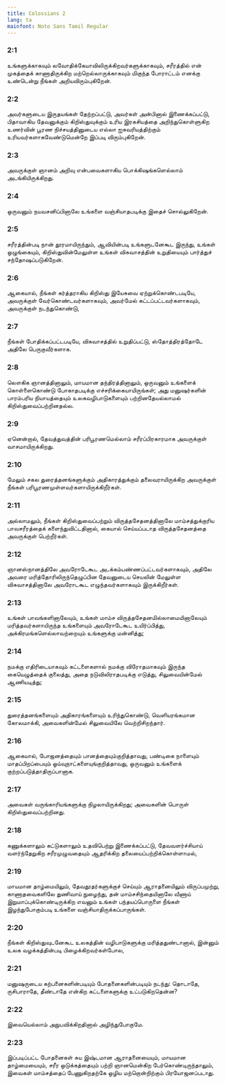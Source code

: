 ```yaml
---
title: Colossians 2
lang: ta
mainfont: Noto Sans Tamil Regular
---
```


###  2:1

உங்களுக்காகவும் லவோதிக்கேயாவிலிருக்கிறவர்களுக்காகவும், சரீரத்தில் என் முகத்தைக் காணாதிருக்கிற மற்றெல்லாருக்காகவும் மிகுந்த போராட்டம் எனக்கு உண்டென்று நீங்கள் அறியவிரும்புகிறேன்.

###  2:2

அவர்களுடைய இருதயங்கள் தேற்றப்பட்டு, அவர்கள் அன்பினால் இணைக்கப்பட்டு, பிதாவாகிய தேவனுக்கும் கிறிஸ்துவுக்கும் உரிய இரகசியத்தை அறிந்துகொள்ளுகிற உணர்வின் பூரண நிச்சயத்தினுடைய எல்லா ஐசுவரியத்திற்கும் உரியவர்களாகவேண்டுமென்றே இப்படி விரும்புகிறேன்.

###  2:3

அவருக்குள் ஞானம் அறிவு என்பவைகளாகிய பொக்கிஷங்களெல்லாம் அடங்கியிருக்கிறது.

###  2:4

ஒருவனும் நயவசனிப்பினாலே உங்களை வஞ்சியாதபடிக்கு இதைச் சொல்லுகிறேன்.

###  2:5

சரீரத்தின்படி நான் தூரமாயிருந்தும், ஆவியின்படி உங்களுடனேகூட இருந்து, உங்கள் ஒழுங்கையும், கிறிஸ்துவின்மேலுள்ள உங்கள் விசுவாசத்தின் உறுதியையும் பார்த்துச் சந்தோஷப்படுகிறேன்.

###  2:6

ஆகையால், நீங்கள் கர்த்தராகிய கிறிஸ்து இயேசுவை ஏற்றுக்கொண்டபடியே, அவருக்குள் வேர்கொண்டவர்களாகவும், அவர்மேல் கட்டப்பட்டவர்களாகவும், அவருக்குள் நடந்துகொண்டு,

###  2:7

நீங்கள் போதிக்கப்பட்டபடியே, விசுவாசத்தில் உறுதிப்பட்டு, ஸ்தோத்திரத்தோடே அதிலே பெருகுவீர்களாக.

###  2:8

லௌகிக ஞானத்தினாலும், மாயமான தந்திரத்தினாலும், ஒருவனும் உங்களைக் கொள்ளைகொண்டு போகாதபடிக்கு எச்சரிக்கையாயிருங்கள்; அது மனுஷர்களின் பாரம்பரிய நியாயத்தையும் உலகவழிபாடுகளையும் பற்றினதேயல்லாமல் கிறிஸ்துவைப்பற்றினதல்ல.

###  2:9

ஏனென்றால், தேவத்துவத்தின் பரிபூரணமெல்லாம் சரீரப்பிரகாரமாக அவருக்குள் வாசமாயிருக்கிறது.

###  2:10

மேலும் சகல துரைத்தனங்களுக்கும் அதிகாரத்துக்கும் தலைவராயிருக்கிற அவருக்குள் நீங்கள் பரிபூரணமுள்ளவர்களாயிருக்கிறீர்கள்.

###  2:11

அல்லாமலும், நீங்கள் கிறிஸ்துவைப்பற்றும் விருத்தசேதனத்தினாலே மாம்சத்துக்குரிய பாவசரீரத்தைக் களைந்துவிட்டதினால், கையால் செய்யப்படாத விருத்தசேதனத்தை அவருக்குள் பெற்றீர்கள்.

###  2:12

ஞானஸ்நானத்திலே அவரோடேகூட அடக்கம்பண்ணப்பட்டவர்களாகவும், அதிலே அவரை மரித்தோரிலிருந்தெழுப்பின தேவனுடைய செயலின் மேலுள்ள விசுவாசத்தினாலே அவரோடகூட எழுந்தவர்களாகவும் இருக்கிறீர்கள்.

###  2:13

உங்கள் பாவங்களினாலேயும், உங்கள் மாம்ச விருத்தசேதனமில்லாமையினாலேயும் மரித்தவர்களாயிருந்த உங்களையும் அவரோடேகூட உயிர்ப்பித்து, அக்கிரமங்களெல்லாவற்றையும் உங்களுக்கு மன்னித்து;

###  2:14

நமக்கு எதிரிடையாகவும் கட்டளைகளால் நமக்கு விரோதமாகவும் இருந்த கையெழுத்தைக் குலைத்து, அதை நடுவிலிராதபடிக்கு எடுத்து, சிலுவையின்மேல் ஆணியடித்து;

###  2:15

துரைத்தனங்களையும் அதிகாரங்களையும் உரிந்துகொண்டு, வெளியரங்கமான கோலமாக்கி, அவைகளின்மேல் சிலுவையிலே வெற்றிசிறந்தார்.

###  2:16

ஆகையால், போஜனத்தையும் பானத்தையும்குறித்தாவது, பண்டிகை நாளையும் மாதப்பிறப்பையும் ஓய்வுநாட்களையுங்குறித்தாவது, ஒருவனும் உங்களைக் குற்றப்படுத்தாதிருப்பானாக.

###  2:17

அவைகள் வருங்காரியங்களுக்கு நிழலாயிருக்கிறது; அவைகளின் பொருள் கிறிஸ்துவைப்பற்றினது.

###  2:18

கணுக்களாலும் கட்டுகளாலும் உதவிபெற்று இணைக்கப்பட்டு, தேவவளர்ச்சியாய் வளர்ந்தேறுகிற சரீரமுழுவதையும் ஆதரிக்கிற தலையைப்பற்றிக்கொள்ளாமல்,

###  2:19

மாயமான தாழ்மையிலும், தேவதூதர்களுக்குச் செய்யும் ஆராதனையிலும் விருப்பமுற்று, காணாதவைகளிலே துணிவாய் நுழைந்து, தன் மாம்சசிந்தையினாலே வீணாய் இறுமாப்புக்கொண்டிருக்கிற எவனும் உங்கள் பந்தயப்பொருளை நீங்கள் இழந்துபோகும்படி உங்களை வஞ்சியாதிருக்கப்பாருங்கள்.

###  2:20

நீங்கள் கிறிஸ்துவுடனேகூட உலகத்தின் வழிபாடுகளுக்கு மரித்ததுண்டானால், இன்னும் உலக வழக்கத்தின்படி பிழைக்கிறவர்கள்போல,

###  2:21

மனுஷருடைய கற்பனைகளின்படியும் போதனைகளின்படியும் நடந்து: தொடாதே, ருசிபாராதே, தீண்டாதே என்கிற கட்டளைகளுக்கு உட்படுகிறதென்ன?

###  2:22

இவையெல்லாம் அநுபவிக்கிறதினால் அழிந்துபோகுமே.

###  2:23

இப்படிப்பட்ட போதனைகள் சுய இஷ்டமான ஆராதனையையும், மாயமான தாழ்மையையும், சரீர ஒடுக்கத்தையும் பற்றி ஞானமென்கிற பேர்கொண்டிருந்தாலும், இவைகள் மாம்சத்தைப் பேணுகிறதற்கே ஒழிய மற்றொன்றிற்கும் பிரயோஜனப்படாது.

